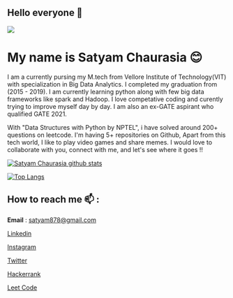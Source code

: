 ## Hello everyone 👋</br> 
![](https://komarev.com/ghpvc/?username=satyam878&color=green)


# My name is Satyam Chaurasia :blush: </br>


I am a currently pursing my M.tech from Vellore Institute of Technology(VIT) with specialization in Big Data Analytics. I completed my graduation from (2015 - 2019). I am currently learning python along with few big data frameworks like spark and Hadoop. I love competative coding and curently trying to improve myself day by day. I am also an ex-GATE aspirant who qualified GATE 2021.

With "Data Structures with Python by NPTEL", i have solved around 200+ questions on leetcode. I'm having 5+ repositories on Github, Apart from this tech world, I like to play video games and share memes. I would love to collaborate with you, connect with me, and let's see where it goes !!


[![Satyam Chaurasia github stats](https://github-readme-stats.vercel.app/api?username=satyam878&show_icons=true&theme=tokyonight)](https://github.com/satyam878)

[![Top Langs](https://github-readme-stats.vercel.app/api/top-langs/?username=satyam878)](https://github.com/satyam878)

## How to reach me :mailbox: :

**Email** : satyam878@gmail.com

[Linkedin](https://www.linkedin.com/in/satyam878/)

[Instagram](https://instagram.com/satyam_1908)

[Twitter](https://twitter.com/satyam8787)

[Hackerrank](https://www.hackerrank.com/satyam878)

[Leet Code](https://leetcode.com/satyam_1908/)


